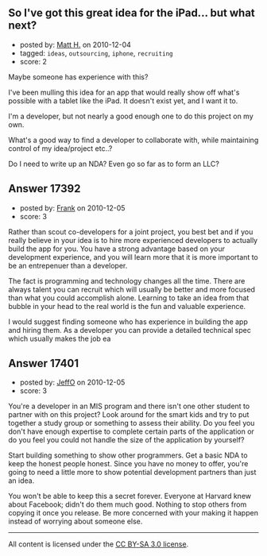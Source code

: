 ## So I've got this great idea for the iPad... but what next?

- posted by: [Matt H.](https://stackexchange.com/users/-1/5261-matt-h) on 2010-12-04
- tagged: `ideas`, `outsourcing`, `iphone`, `recruiting`
- score: 2

Maybe someone has experience with this?  

I've been mulling this idea for an app that would really show off what's possible with a tablet like the iPad.  It doesn't exist yet, and I want it to.

I'm a developer, but not nearly a good enough one to do this project on my own.  

What's a good way to find a developer to collaborate with, while maintaining control of my idea/project etc..?

Do I need to write up an NDA?  Even go so far as to form an LLC?


## Answer 17392

- posted by: [Frank](https://stackexchange.com/users/-1/4858-frank) on 2010-12-05
- score: 3

Rather than scout co-developers for a joint project, you best bet and if you really believe in your idea is to hire more experienced developers to actually build the app for you.  You have a strong advantage based on your development experience, and you will learn more that it is more important to be an entrepenuer than a developer.

The fact is programming and technology changes all the time.  There are always talent you can recruit which will usually be better and more focused than what you could accomplish alone.  Learning to take an idea from that bubble in your head to the real world is the fun and valuable experience.  

I would suggest finding someone who has experience in building the app and hiring them.  As a developer you can provide a detailed technical spec which usually makes the job ea


## Answer 17401

- posted by: [JeffO](https://stackexchange.com/users/-1/1796-jeffo) on 2010-12-05
- score: 3

You're a developer in an MIS program and there isn't one other student to partner with on this project? Look around for the smart kids and try to put together a study group or something to assess their ability. Do you feel you don't have enough expertise to complete certain parts of the application or do you feel you could not handle the size of the application by yourself? 

Start building something to show other programmers. Get a basic NDA to keep the honest people honest. Since you have no money to offer, you're going to need a little more to show potential development partners than just an idea. 

You won't be able to keep this a secret forever. Everyone at Harvard knew about Facebook; didn't do them much good. Nothing to stop others from copying it once you release. Be more concerned with your making it happen instead of worrying about someone else.



---

All content is licensed under the [CC BY-SA 3.0 license](https://creativecommons.org/licenses/by-sa/3.0/).
